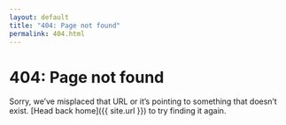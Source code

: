 ```yaml
---
layout: default
title: "404: Page not found"
permalink: 404.html
---
```


# 404: Page not found
Sorry, we’ve misplaced that URL or it’s pointing to something that doesn’t exist. [Head back home]({{ site.url }}) to try finding it again.
